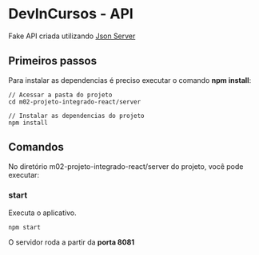 # DevInCursos - API

Fake API criada utilizando [Json Server](https://github.com/typicode/json-server)

## Primeiros passos

Para instalar as dependencias é preciso executar o comando **npm install**:

```
// Acessar a pasta do projeto
cd m02-projeto-integrado-react/server

// Instalar as dependencias do projeto
npm install
```

## Comandos

No diretório m02-projeto-integrado-react/server do projeto, você pode executar:

### **start**

Executa o aplicativo.

```
npm start
```

O servidor roda a partir da **porta 8081**
